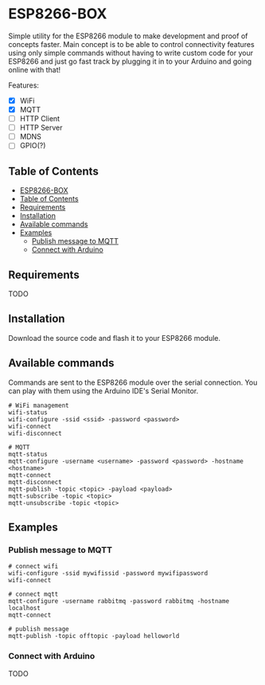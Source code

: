 # ESP8266-BOX

Simple utility for the ESP8266 module to make development and proof of concepts faster. Main concept is to be able to control connectivity features using only simple commands without having to write custom code for your ESP8266 and just go fast track by plugging it in to your Arduino and going online with that!

Features:

- [x] WiFi
- [x] MQTT
- [ ] HTTP Client
- [ ] HTTP Server
- [ ] MDNS
- [ ] GPIO(?)

## Table of Contents

* [ESP8266-BOX](#esp8266-box)
* [Table of Contents](#table-of-contents)
* [Requirements](#requirements)
* [Installation](#installation)
* [Available commands](#available-commands)
* [Examples](#examples)
  * [Publish message to MQTT](#publish-message-to-mqtt)
  * [Connect with Arduino](#connect-with-arduino)

## Requirements

TODO

## Installation

Download the source code and flash it to your ESP8266 module.

## Available commands

Commands are sent to the ESP8266 module over the serial connection. You can play with them using the Arduino IDE's Serial Monitor.

```
# WiFi management
wifi-status
wifi-configure -ssid <ssid> -password <password>
wifi-connect
wifi-disconnect

# MQTT
mqtt-status
mqtt-configure -username <username> -password <password> -hostname <hostname>
mqtt-connect
mqtt-disconnect
mqtt-publish -topic <topic> -payload <payload>
mqtt-subscribe -topic <topic>
mqtt-unsubscribe -topic <topic>
```

## Examples

### Publish message to MQTT

```
# connect wifi
wifi-configure -ssid mywifissid -password mywifipassword
wifi-connect

# connect mqtt
mqtt-configure -username rabbitmq -password rabbitmq -hostname localhost
mqtt-connect

# publish message
mqtt-publish -topic offtopic -payload helloworld
```

### Connect with Arduino

TODO
